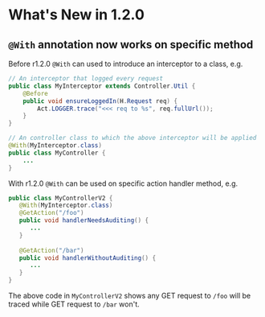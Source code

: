 # What's New in 1.2.0

## `@With` annotation now works on specific method

Before r1.2.0 `@With` can used to introduce an interceptor to a class, e.g.

```java
// An interceptor that logged every request
public class MyInterceptor extends Controller.Util {
    @Before
    public void ensureLoggedIn(H.Request req) {
        Act.LOGGER.trace("<<< req to %s", req.fullUrl());
    }
}
```

```java
// An controller class to which the above interceptor will be applied
@With(MyInterceptor.class)
public class MyController {
    ...
}
```

With r1.2.0 `@With` can be used on specific action handler method, e.g.

```java
public class MyControllerV2 {
   @With(MyInterceptor.class)
   @GetAction("/foo")
   public void handlerNeedsAuditing() {
      ...
   }
   
   @GetAction("/bar")
   public void handlerWithoutAuditing() {
      ...
   }
}
```

The above code in `MyControllerV2` shows any GET request to `/foo` will be traced while GET request to `/bar` won't.


